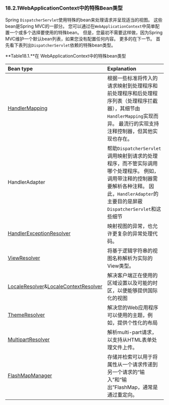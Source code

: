 ### 18.2.1**WebApplicationContext中的特殊Bean类型**

Spring `DispatcherServlet`使用特殊的bean来处理请求并呈现适当的视图。 这些bean是Spring MVC的一部分。 您可以通过在`WebApplicationContext`中简单配置一个或多个选择要使用的特殊bean。 但是，您最初不需要这样做，因为Spring MVC维护一个默认bean列表，如果您没有配置任何内容。 更多的在下一节。 首先看下表列出`DispatcherServlet`依赖的特殊bean类型。

**Table18.1.**在 WebApplicationContext中的特殊bean类型

| Bean type | Explanation |
| :--- | :--- |
| [HandlerMapping](https://docs.spring.io/spring/docs/5.0.0.M5/spring-framework-reference/html/mvc.html#mvc-handlermapping) | 根据一些标准将传入的请求映射到处理程序和前处理程序和后处理程序列表（处理程序拦截器），其细节由`HandlerMapping`实现而异。 最流行的实现支持注释控制器，但其他实现也存在。 |
| HandlerAdapter | 帮助`DispatcherServlet`调用映射到请求的处理程序，而不管实际调用哪个处理程序。 例如，调用带注释的控制器需要解析各种注释。 因此，`HandlerAdapter`的主要目的是屏蔽`DispatcherServlet`和这些细节 |
| [HandlerExceptionResolver](https://docs.spring.io/spring/docs/5.0.0.M5/spring-framework-reference/html/mvc.html#mvc-exceptionhandlers) | 映射视图的异常，也允许更复杂的异常处理代码。 |
| [ViewResolver](https://docs.spring.io/spring/docs/5.0.0.M5/spring-framework-reference/html/mvc.html#mvc-viewresolver) | 将基于逻辑字符串的视图名称解析为实际的View类型。 |
| [LocaleResolver](https://docs.spring.io/spring/docs/5.0.0.M5/spring-framework-reference/html/mvc.html#mvc-localeresolver)&[LocaleContextResolver](https://docs.spring.io/spring/docs/5.0.0.M5/spring-framework-reference/html/mvc.html#mvc-timezone) | 解决客户端正在使用的区域设置以及可能的时区，以便能够提供国际化的视图 |
| [ThemeResolver](https://docs.spring.io/spring/docs/5.0.0.M5/spring-framework-reference/html/mvc.html#mvc-themeresolver) | 解决您的Web应用程序可以使用的主题，例如，提供个性化的布局 |
| [MultipartResolver](https://docs.spring.io/spring/docs/5.0.0.M5/spring-framework-reference/html/mvc.html#mvc-multipart) | 解析multi-part请求，以支持从HTML表单处理文件上传。 |
| [FlashMapManager](https://docs.spring.io/spring/docs/5.0.0.M5/spring-framework-reference/html/mvc.html#mvc-flash-attributes) | 存储并检索可以用于将属性从一个请求传递到另一个请求的“输入”和“输出”FlashMap，通常是通过重定向。 |



